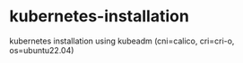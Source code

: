 # kubernetes-installation
kubernetes installation using kubeadm (cni=calico, cri=cri-o, os=ubuntu22.04)
